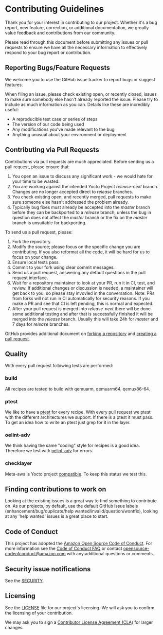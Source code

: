 # Contributing Guidelines

Thank you for your interest in contributing to our project. Whether
it's a bug report, new feature, correction, or additional
documentation, we greatly value feedback and contributions from our
community.

Please read through this document before submitting any issues or pull
requests to ensure we have all the necessary information to
effectively respond to your bug report or contribution.

## Reporting Bugs/Feature Requests

We welcome you to use the GitHub issue tracker to report bugs or
suggest features.

When filing an issue, please check existing open, or recently closed,
issues to make sure somebody else hasn't already reported the
issue. Please try to include as much information as you can. Details
like these are incredibly useful:

* A reproducible test case or series of steps
* The version of our code being used
* Any modifications you've made relevant to the bug
* Anything unusual about your environment or deployment

## Contributing via Pull Requests

Contributions via pull requests are much appreciated. Before sending
us a pull request, please ensure that:

1. You open an issue to discuss any significant work - we would hate
   for your time to be wasted.
2. You are working against the intended Yocto Project *release-next*
   branch. Changes are no longer accepted direct to *release*
   branches.
3. You check existing open, and recently merged, pull requests to make
   sure someone else hasn't addressed the problem already.
4. Typically bug fixes must already be accepted into the *master* branch before they can be backported to a *release* branch, unless the bug in question does not affect the *master* branch or the fix on the *master* branch is unsuitable for backporting.

To send us a pull request, please:

1. Fork the repository.
2. Modify the source; please focus on the specific change you are
   contributing. If you also reformat all the code, it will be hard
   for us to focus on your change.
3. Ensure local tests pass.
4. Commit to your fork using clear commit messages.
5. Send us a pull request, answering any default questions in the pull
   request interface.
6. Wait for a repository maintainer to look at your PR, run it in CI, test, and review. If additional changes or discussion is needed, a maintainer will get back to you, so please stay invovled in the conversation. Note: PRs from forks will not run in CI automatically for security reasons. If you make a PR and see that CI is left pending, this is normal and expected.
7. After your pull request is merged into *release-next* there will be done some additional testing and after that is successfully finished it will be merged into the  *release* branch. Usually this will take 24h for *master* and 7 days for *release* branches.

GitHub provides additional document on [forking a repository](https://help.github.com/articles/fork-a-repo/) and
[creating a pull request](https://help.github.com/articles/creating-a-pull-request/).

## Quality
With every pull request following tests are performed:
### build
All recipes are tested to build with qemuarm, qemuarm64, qemux86-64.
### ptest
We like to have a [ptest](https://wiki.yoctoproject.org/wiki/Ptest) for every recipe. With every pull request we ptest with the different architectures we support.
If there is a ptest it must pass. To get an idea how to write an ptest just grep for it in the layer.
### oelint-adv
We think having the same "coding" style for recipes is a good idea. Therefore we test with [oelint-adv](https://github.com/priv-kweihmann/oelint-adv) for errors.
### checklayer
Meta-aws is Yocto project [compatible](https://www.yoctoproject.org/software-overview/layers/). To keep this status we test this.

## Finding contributions to work on

Looking at the existing issues is a great way to find something to
contribute on. As our projects, by default, use the default GitHub
issue labels (enhancement/bug/duplicate/help
wanted/invalid/question/wontfix), looking at any 'help wanted' issues
is a great place to start.

## Code of Conduct
This project has adopted the [Amazon Open Source Code of
Conduct](https://aws.github.io/code-of-conduct).  For more information
see the [Code of Conduct
FAQ](https://aws.github.io/code-of-conduct-faq) or contact
opensource-codeofconduct@amazon.com with any additional questions or
comments.

## Security issue notifications
See the [SECURITY](SECURITY).

## Licensing

See the [LICENSE](LICENSE) file for our project's licensing. We will
ask you to confirm the licensing of your contribution.

We may ask you to sign a [Contributor License Agreement
(CLA)](http://en.wikipedia.org/wiki/Contributor_License_Agreement) for
larger changes.
